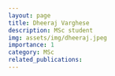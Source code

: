 ```yaml
---
layout: page
title: Dheeraj Varghese 
description: MSc student
img: assets/img/dheeraj.jpeg
importance: 1
category: MSc
related_publications: 
---
```


